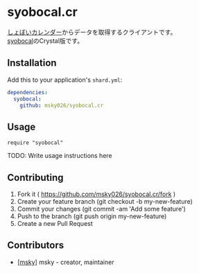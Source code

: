 # syobocal.cr

[しょぼいカレンダー](http://cal.syoboi.jp/)からデータを取得するクライアントです。  
[syobocal](https://github.com/xmisao/syobocal)のCrystal版です。

## Installation

Add this to your application's `shard.yml`:

```yaml
dependencies:
  syobocal:
    github: msky026/syobocal.cr
```

## Usage

```crystal
require "syobocal"
```

TODO: Write usage instructions here

## Contributing

1. Fork it ( https://github.com/msky026/syobocal.cr/fork )
2. Create your feature branch (git checkout -b my-new-feature)
3. Commit your changes (git commit -am 'Add some feature')
4. Push to the branch (git push origin my-new-feature)
5. Create a new Pull Request

## Contributors

- [[msky]](https://github.com/msky026) msky - creator, maintainer
